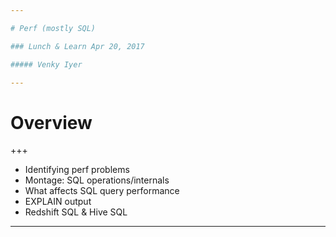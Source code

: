 ```yaml
---

# Perf (mostly SQL)

### Lunch & Learn Apr 20, 2017

##### Venky Iyer

---
```


# Overview

+++

 * Identifying perf problems
 * Montage: SQL operations/internals
 * What affects SQL query performance
 * EXPLAIN output
 * Redshift SQL & Hive SQL

---


